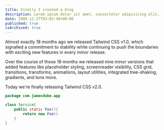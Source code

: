 ```yaml
---
title: Finally I created a blog
description: Lorem ipsum dolor sit amet, consectetur adipisicing elit, sed do eiusmod
date: 2006-12-27T03:02:40+00:00
published: true
isArchived: true
---
```


Almost exactly 18 months ago we released Tailwind CSS v1.0, which signalled a commitment to stability while continuing to push the boundaries with exciting new features in every minor release.

Over the course of those 18 months we released nine minor versions that added features like placeholder styling, screenreader visibility, CSS grid, transitions, transforms, animations, layout utilities, integrated tree-shaking, gradients, and tons more.

Today we're finally releasing Tailwind CSS v2.0.



```java
package com.jamesdube.app

class Service{
	public static Foo(){
		return new Foo()
	}
}
```